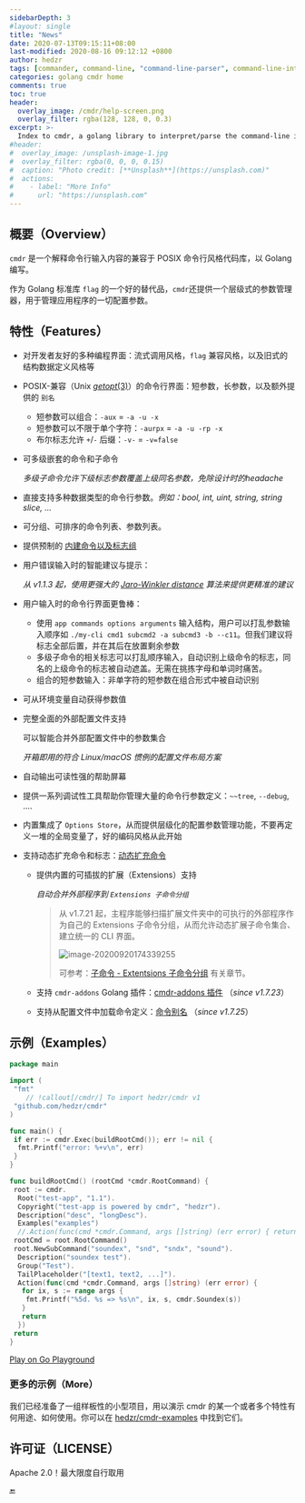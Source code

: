 ```yaml
---
sidebarDepth: 3
#layout: single
title: "News"
date: 2020-07-13T09:15:11+08:00
last-modified: 2020-08-16 09:12:12 +0800
author: hedzr
tags: [commander, command-line, "command-line-parser", command-line-interface,  getops, posix, posix-compatible, hierarchical-configuration, hierarchy, cli, golang]
categories: golang cmdr home
comments: true
toc: true
header:
  overlay_image: /cmdr/help-screen.png
  overlay_filter: rgba(128, 128, 0, 0.3)
excerpt: >-
  Index to cmdr, a golang library to interpret/parse the command-line input with POSIX-compliant mode ...
#header:
#  overlay_image: /unsplash-image-1.jpg
#  overlay_filter: rgba(0, 0, 0, 0.15)
#  caption: "Photo credit: [**Unsplash**](https://unsplash.com)"
#  actions:
#    - label: "More Info"
#      url: "https://unsplash.com"
---
```






## 概要（Overview）

`cmdr` 是一个解释命令行输入内容的兼容于 POSIX 命令行风格代码库，以 Golang 编写。

作为 Golang 标准库 `flag` 的一个好的替代品，`cmdr`还提供一个层级式的参数管理器，用于管理应用程序的一切配置参数。

## 特性（Features）

- 对开发者友好的多种编程界面：流式调用风格，`flag` 兼容风格，以及旧式的结构数据定义风格等

- POSIX-兼容（Unix [*getopt*(3)](http://man7.org/linux/man-pages/man3/getopt.3.html)）的命令行界面：短参数，长参数，以及额外提供的 `别名`

  - 短参数可以组合：`-aux` = `-a -u -x`
  - 短参数可以不限于单个字符：`-aurpx` = `-a -u -rp -x`
  - 布尔标志允许 `+`/`-` 后缀：`-v-` = `-v=false`

- 可多级嵌套的命令和子命令

  *多级子命令允许下级标志参数覆盖上级同名参数，免除设计时的headache*

- 直接支持多种数据类型的命令行参数。*例如：bool, int, uint, string, string slice, ...*

- 可分组、可排序的命令列表、参数列表。

- 提供预制的 [内建命令以及标志组](./r15-adv#builtin-commands-and-flags)

- 用户错误输入时的智能建议与提示：  

  *从 v1.1.3 起，使用更强大的 [Jaro-Winkler distance](https://en.wikipedia.org/wiki/Jaro%E2%80%93Winkler_distance) 算法来提供更精准的建议*

- 用户输入时的命令行界面更鲁棒：

  - 使用 `app commands options arguments` 输入结构，用户可以打乱参数输入顺序如 `./my-cli cmd1 subcmd2 -a subcmd3 -b --c11`。但我们建议将标志全部后置，并在其后在放置剩余参数
  - 多级子命令的相关标志可以打乱顺序输入，自动识别上级命令的标志，同名的上级命令的标志被自动遮盖。无需在挑拣字母和单词时痛苦。
  - 组合的短参数输入：非单字符的短参数在组合形式中被自动识别

- 可从环境变量自动获得参数值

- 完整全面的外部配置文件支持

  可以智能合并外部配置文件中的参数集合  

  *开箱即用的符合 Linux/macOS 惯例的配置文件布局方案*

- 自动输出可读性强的帮助屏幕

- 提供一系列调试性工具帮助你管理大量的命令行参数定义：`~~tree`, `--debug`, ....

- 内置集成了 `Options Store`，从而提供层级化的配置参数管理功能，不要再定义一堆的全局变量了，好的编码风格从此开始

- 支持动态扩充命令和标志：[动态扩充命令](./guide/r15-adv#动态扩充命令)

  - 提供内置的可插拔的扩展（Extensions）支持

    *自动合并外部程序到 `Extensions 子命令分组`*
  
    > 从 v1.7.21 起，主程序能够扫描扩展文件夹中的可执行的外部程序作为自己的 Extensions 子命令分组，从而允许动态扩展子命令集合、建立统一的 CLI 界面。
    >
    > ![image-20200920174339255](/cmdr/bdvhoMjH6elENOT.png)
    >
    > 可参考：[子命令 - Extentsions 子命令分组](./guide/r05-subcommand#extensions-子命令分组) 有关章节。

  - 支持 `cmdr-addons` Golang 插件：[cmdr-addons 插件](./guide/r15-adv#_2-通过-golang-插件机制进行扩充) （*since v1.7.23*）
  
  - 支持从配置文件中加载命令定义：[命令别名](./guide/r15-adv#_3-通过配置文件定义别名段) （*since v1.7.25*）
  
## 示例（Examples）

```go
package main

import (
 "fmt"
    // !callout[/cmdr/] To import hedzr/cmdr v1
 "github.com/hedzr/cmdr"
)

func main() {
 if err := cmdr.Exec(buildRootCmd()); err != nil {
  fmt.Printf("error: %+v\n", err)
 }
}

func buildRootCmd() (rootCmd *cmdr.RootCommand) {
 root := cmdr.
  Root("test-app", "1.1").
  Copyright("test-app is powered by cmdr", "hedzr").
  Description("desc", "longDesc").
  Examples("examples")
  //.Action(func(cmd *cmdr.Command, args []string) (err error) { return; )
 rootCmd = root.RootCommand()
 root.NewSubCommand("soundex", "snd", "sndx", "sound").
  Description("soundex test").
  Group("Test").
  TailPlaceholder("[text1, text2, ...]").
  Action(func(cmd *cmdr.Command, args []string) (err error) {
   for ix, s := range args {
    fmt.Printf("%5d. %s => %s\n", ix, s, cmdr.Soundex(s))
   }
   return
  })
 return
}
```

[Play on Go Playground](https://play.golang.org/p/1yDj-dCJ0bB)

### 更多的示例（More）

我们已经准备了一组样板性的小型项目，用以演示 cmdr 的某一个或者多个特性有何用途、如何使用。你可以在 [hedzr/cmdr-examples](https://github.com/hedzr/cmdr-examples) 中找到它们。

## 许可证（LICENSE）

Apache 2.0！最大限度自行取用

🔚
